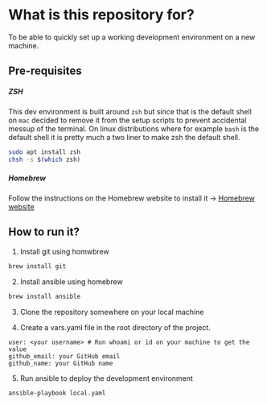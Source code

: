 # What is this repository for?

To be able to quickly set up a working development environment on a new machine.

## Pre-requisites

##### ZSH

This dev environment is built around `zsh` but since that is the default shell on `mac` decided to remove it from the setup scripts to prevent accidental messup of the terminal. On linux distributions where for example `bash` is the default shell it is pretty much a two liner to make zsh the default shell.

```sh
sudo apt install zsh
chsh -s $(which zsh)
```

##### Homebrew

Follow the instructions on the Homebrew website to install it -> [Homebrew website](https://brew.sh/)

## How to run it?

1. Install git using homwbrew

```sh
brew install git
```

2. Install ansible using homebrew

```sh
brew install ansible
```

3. Clone the repository somewhere on your local machine

4. Create a vars.yaml file in the root directory of the project.

```
user: <your username> # Run whoami or id on your machine to get the value 
github_email: your GitHub email
github_name: your GitHub name
```

5. Run ansible to deploy the development environment

```sh
ansible-playbook local.yaml
```
